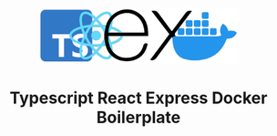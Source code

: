 <p align="center"><img src="./logo.png" height="100"></img></p>
<h1 align="center">Typescript React Express Docker Boilerplate</h1>
